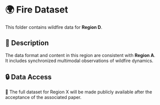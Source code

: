 # 🌍 Fire Dataset

This folder contains wildfire data for **Region D**.

## 📄 Description

The data format and content in this region are consistent with **Region A**.  
It includes synchronized multimodal observations of wildfire dynamics.

## 🔒 Data Access

🚧 The full dataset for Region X will be made publicly available after the acceptance of the associated paper.
